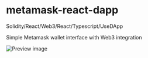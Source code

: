 # metamask-react-dapp
Solidity/React/Web3/React/Typescript/UseDApp

Simple Metamask wallet interface with Web3 integration

![Preview image](https://i.imgur.com/KCUIgPA.png)
